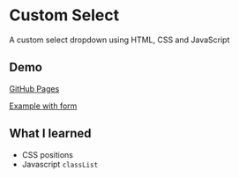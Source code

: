 # Custom Select

A custom select dropdown using HTML, CSS and JavaScript

## Demo

[GitHub Pages](https://dev-caspertheghost.github.io/css-custom-select)

[Example with form](https://dev-caspertheghost.github.io/css-custom-select/example.html)

## What I learned 

- CSS positions
- Javascript `classList`